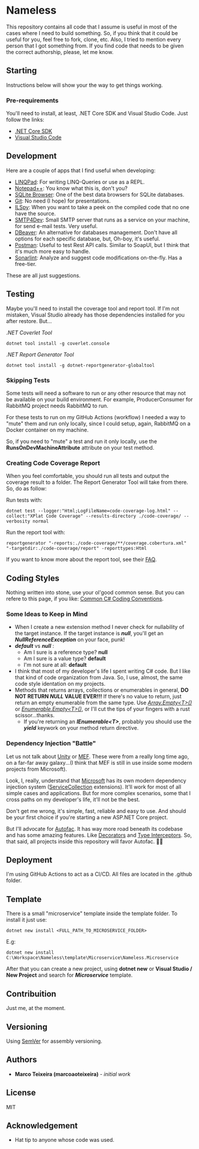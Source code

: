 # Nameless

This repository contains all code that I assume is useful in most of the cases
where I need to build something. So, if you think that it could be useful for
you, feel free to fork, clone, etc. Also, I tried to mention every person that
I got something from. If you find code that needs to be given the correct
authorship, please, let me know.

## Starting

Instructions below will show your the way to get things working.

### Pre-requirements

You'll need to install, at least, .NET Core SDK and Visual Studio Code.
Just follow the links:

- [.NET Core SDK](https://dotnet.microsoft.com/en-us/download/dotnet)
- [Visual Studio Code](https://code.visualstudio.com/download)

## Development

Here are a couple of apps that I find useful when developing:

- [LINQPad](https://www.linqpad.net/download.aspx): For writing LINQ-Queries or
use as a REPL.
- [Notepad++](https://notepad-plus-plus.org/downloads/): You know what this is,
don't you?
- [SQLite Browser](https://sqlitebrowser.org/dl/): One of the best data browsers
for SQLite databases.
- [Git](https://git-scm.com/downloads): No need (I hope) for presentations.
- [ILSpy](https://github.com/icsharpcode/ILSpy/releases): When you want to take
a peek on the compiled code that no one have the source.
- [SMTP4Dev](https://github.com/rnwood/smtp4dev/releases): Small SMTP server
that runs as a service on your machine, for send e-mail tests. Very useful.
- [DBeaver](https://dbeaver.io/download/): An alternative for databases
management. Don't have all options for each specific database, but, Oh-boy,
it's useful.
- [Postman](https://www.postman.com/downloads/): Useful to test Rest API calls.
Similar to SoapUI, but I think that it's much more easy to handle.
- [Sonarlint](https://www.sonarsource.com/products/sonarlint/): Analyze and 
suggest code modifications on-the-fly. Has a free-tier.

These are all just suggestions.


## Testing

Maybe you'll need to install the coverage tool and report tool. If I'm not
mistaken, Visual Studio already has those dependencies installed for you after
restore. But...

_.NET Coverlet Tool_

```
dotnet tool install -g coverlet.console
```

_.NET Report Generator Tool_

```
dotnet tool install -g dotnet-reportgenerator-globaltool
```

### Skipping Tests

Some tests will need a software to run or any other resource that may not be available on your
build environment. For example, ProducerConsumer for RabbitMQ project needs RabbitMQ to run.

For these tests to run on my GitHub Actions (workflow) I needed a way to "mute" them and run only
locally, since I could setup, again, RabbitMQ on a Docker container on my machine.

So, if you need to "mute" a test and run it only locally, use the **RunsOnDevMachineAttribute** attribute
on your test method.

### Creating Code Coverage Report

When you feel comfortable, you should run all tests and output the coverage
result to a folder. The Report Generator Tool will take from there. So, do as
follow:

Run tests with:
```
dotnet test --logger:"Html;LogFileName=code-coverage-log.html" --collect:"XPlat Code Coverage" --results-directory ./code-coverage/ --verbosity normal
```

Run the report tool with:
```
reportgenerator "-reports:./code-coverage/**/coverage.cobertura.xml" "-targetdir:./code-coverage/report" -reporttypes:Html
```

If you want to know more about the report tool, see their [FAQ](https://reportgenerator.io/usage).

## Coding Styles

Nothing written into stone, use your ol'good common sense. But you can refere
to this page, if you like: [Common C# Coding Conventions](https://learn.microsoft.com/en-us/dotnet/csharp/fundamentals/coding-style/coding-conventions).

### Some Ideas to Keep in Mind

- When I create a new extension method I never check for nullability of the
  target instance. If the target instance is **_null_**, you'll get
  an **_NullReferenceException_** on your face, punk!
- **_default_** vs **_null_** :
  - Am I sure is a reference type? **null**
  - Am I sure is a value type? **default**
  - I'm not sure at all: **default**
- I think that most of my developer's life I spent writing C# code. But I like
  that kind of code organization from Java. So, I use, almost, the same code
  style identation on my projects.
- Methods that returns arrays, collections or enumerables in general,
  **DO NOT RETURN _NULL_ VALUE EVER!!!** If there's no value to return, just
  return an empty enumerable from the same type. Use [_Array.Empty\<T\>()_](https://learn.microsoft.com/en-us/dotnet/api/system.array.empty?view=net-7.0) or
  [_Enumerable.Empty\<T\>()_](https://learn.microsoft.com/en-us/dotnet/api/system.linq.enumerable.empty?view=net-7.0),
  or I'll cut the tips of your fingers with a rust scissor...thanks.
  - If you're returning an **_IEnumerable\<T\>_**, probably you should use the
  **_yield_** keywork on your method return directive.

### Dependency Injection "Battle"

Let us not talk about [Unity](https://learn.microsoft.com/en-us/previous-versions/msp-n-p/ff647202(v=pandp.10)?redirectedfrom=MSDN)
or [MEF](https://learn.microsoft.com/en-us/dotnet/framework/mef/). These were from
a really long time ago, on a far-far away galaxy...(I think that MEF is still in use
inside some modern projects from Microsoft).

Look, I, really, understand that [Microsoft](https://www.microsoft.com/pt-br/)
has its own modern dependency injection system ([ServiceCollection](https://learn.microsoft.com/en-us/dotnet/api/microsoft.extensions.dependencyinjection.servicecollection) extensions).
It'll work for most of all simple cases and applications. But for more complex
scenarios, some that I cross paths on my developer's life, it'll not be the best.

Don't get me wrong, it's simple, fast, reliable and easy to use. And should be
your first choice if you're starting a new ASP.NET Core project.

But I'll advocate for [Autofac](https://autofac.readthedocs.io/en/latest/index.html).
It has way more road beneath its codebase and has some amazing features. Like
[Decorators](https://autofac.readthedocs.io/en/latest/advanced/adapters-decorators.html) and
[Type Interceptors](https://autofac.readthedocs.io/en/latest/advanced/interceptors.html).
So, that said, all projects inside this repository will favor Autofac. 🤘😜

## Deployment

I'm using GitHub Actions to act as a CI/CD. All files are located in the
.github folder.

## Template

There is a small "microservice" template inside the template folder. To
install it just use:

```
dotnet new install <FULL_PATH_TO_MICROSERVICE_FOLDER>
```

E.g:

```
dotnet new install C:\Workspace\Nameless\template\Microservice\Nameless.Microservice
```

After that you can create a new project, using **dotnet new** or
**Visual Studio / New Project** and search for **_Microservice_** template.

## Contribuition

Just me, at the moment.

## Versioning

Using [SemVer](http://semver.org/) for assembly versioning.

## Authors

- **Marco Teixeira (marcoaoteixeira)** - _initial work_

## License

MIT

## Acknowledgement

- Hat tip to anyone whose code was used.